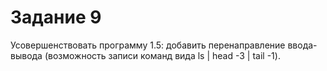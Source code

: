 # Задание 9
Усовершенствовать программу 1.5: добавить перенаправление
ввода-вывода (возможность записи команд вида ls | head -3 | tail -1).
